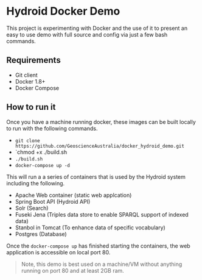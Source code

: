 # Hydroid Docker Demo
This project is experimenting with Docker and the use of it to present an easy to use demo with full source and config via just a few bash commands.

## Requirements

- Git client
- Docker 1.8+
- Docker Compose

## How to run it
Once you have a machine running docker, these images can be built locally to run with the following commands.

- `git clone https://github.com/GeoscienceAustralia/docker_hydroid_demo.git`
- `chmod +x ./build.sh
- `./build.sh`
- `docker-compose up -d`

This will run a a series of containers that is used by the Hydroid system including the following.

- Apache Web container (static web applcation)
- Spring Boot API (Hydroid API)
- Solr (Search)
- Fuseki Jena (Triples data store to enable SPARQL support of indexed data)
- Stanbol in Tomcat (To enhance data of specific vocabulary)
- Postgres (Database)

Once the `docker-compose up` has finished starting the containers, the web application is accessible on local port 80.
> Note, this demo is best used on a machine/VM without anything running on port 80 and at least 2GB ram. 
